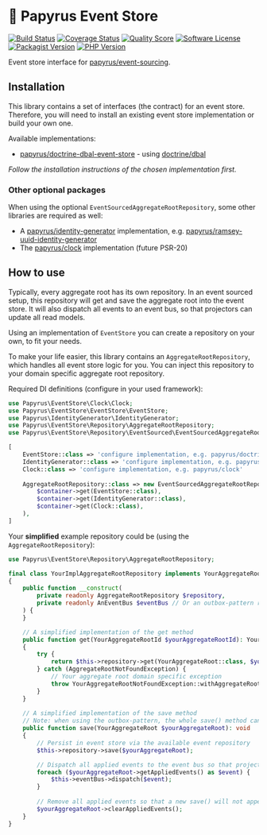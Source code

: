 # 📜 Papyrus Event Store
[![Build Status](https://scrutinizer-ci.com/g/papyrusphp/event-store/badges/build.png?b=main)](https://github.com/papyrusphp/event-store/actions)
[![Coverage Status](https://img.shields.io/scrutinizer/coverage/g/papyrusphp/event-store.svg?style=flat)](https://scrutinizer-ci.com/g/papyrusphp/event-store/code-structure)
[![Quality Score](https://img.shields.io/scrutinizer/g/papyrusphp/event-store.svg?style=flat)](https://scrutinizer-ci.com/g/papyrusphp/event-store)
[![Software License](https://img.shields.io/badge/license-MIT-brightgreen.svg?style=flat)](LICENSE)
[![Packagist Version](https://img.shields.io/packagist/v/papyrus/event-store.svg?style=flat&include_prereleases)](https://packagist.org/packages/papyrus/event-store)
[![PHP Version](https://img.shields.io/badge/php-%5E8.1-8892BF.svg?style=flat)](http://www.php.net)

Event store interface for [papyrus/event-sourcing](https://github.com/papyrusphp/event-sourcing).

## Installation
This library contains a set of interfaces (the contract) for an event store.
Therefore, you will need to install an existing event store implementation or build your own one.

Available implementations:
- [papyrus/doctrine-dbal-event-store](https://github.com/papyrusphp/doctrine-dbal-event-store) - using [doctrine/dbal](https://github.com/doctrine/dbal)

_Follow the installation instructions of the chosen implementation first._

### Other optional packages
When using the optional `EventSourcedAggregateRootRepository`, some other libraries are required as well:
- A [papyrus/identity-generator](https://github.com/papyrusphp/identity-generator) implementation, e.g. [papyrus/ramsey-uuid-identity-generator](https://github.com/papyrusphp/ramsey-uuid-identity-generator)
- The [papyrus/clock](https://github.com/papyrusphp/clock) implementation (future PSR-20)

## How to use
Typically, every aggregate root has its own repository. In an event sourced setup,
this repository will get and save the aggregate root into the event store. It will also dispatch
all events to an event bus, so that projectors can update all read models.

Using an implementation of `EventStore` you can create a repository on your own,
to fit your needs.

To make your life easier, this library contains an `AggregateRootRepository`,
which handles all event store logic for you. You can inject this repository to your domain specific
aggregate root repository.

Required DI definitions (configure in your used framework):
```php
use Papyrus\EventStore\Clock\Clock;
use Papyrus\EventStore\EventStore\EventStore;
use Papyrus\IdentityGenerator\IdentityGenerator;
use Papyrus\EventStore\Repository\AggregateRootRepository;
use Papyrus\EventStore\Repository\EventSourced\EventSourcedAggregateRootRepository;

[
    EventStore::class => 'configure implementation, e.g. papyrus/doctrine-dbal-event-store',
    IdentityGenerator::class => 'configure implementation, e.g. papyrus/ramsey-uuid-identity-generator',
    Clock::class => 'configure implementation, e.g. papyrus/clock'
    
    AggregateRootRepository::class => new EventSourcedAggregateRootRepository(
        $container->get(EventStore::class),
        $container->get(IdentityGenerator::class),
        $container->get(Clock::class),
    ),
]
```

Your **simplified** example repository could be (using the `AggregateRootRepository`):
```php
use Papyrus\EventStore\Repository\AggregateRootRepository;

final class YourImplAggregateRootRepository implements YourAggregateRootRepository
{
    public function __construct(
        private readonly AggregateRootRepository $repository,
        private readonly AnEventBus $eventBus // Or an outbox-pattern repository
    ) {
    }

    // A simplified implementation of the get method
    public function get(YourAggregateRootId $yourAggregateRootId): YourAggregateRoot
    {    
        try {
            return $this->repository->get(YourAggregateRoot::class, $yourAggregateRootId);
        } catch (AggregateRootNotFoundException) {
            // Your aggregate root domain specific exception
            throw YourAggregateRootNotFoundException::withAggregateRootId($yourAggregateRootId);        
        }
    }
    
    // A simplified implementation of the save method
    // Note: when using the outbox-pattern, the whole save() method can be made atomic (e.g. SQL transactions)
    public function save(YourAggregateRoot $yourAggregateRoot): void
    {
        // Persist in event store via the available event repository 
        $this->repository->save($yourAggregateRoot);

        // Dispatch all applied events to the event bus so that projectors can update read models
        foreach ($yourAggregateRoot->getAppliedEvents() as $event) {
            $this->eventBus->dispatch($event);
        }
        
        // Remove all applied events so that a new save() will not append again
        $yourAggregateRoot->clearAppliedEvents();
    }
}
```
